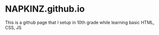 ﻿# NAPKINZ.github.io
This is a github page that I setup in 10th grade while learning basic HTML, CSS, JS
